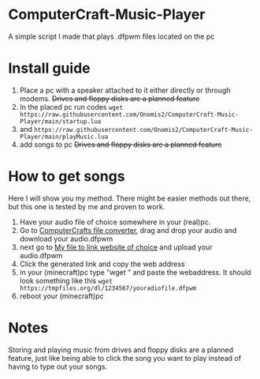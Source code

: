 # ComputerCraft-Music-Player
A simple script I made that plays .dfpwm files located on the pc

# Install guide
1. Place a pc with a speaker attached to it either directly or through modems. ~~Drives and floppy disks are a planned feature~~
2. In the placed pc run codes
   ```wget https://raw.githubusercontent.com/Onomis2/ComputerCraft-Music-Player/main/startup.lua```
4. and
   ```https://raw.githubusercontent.com/Onomis2/ComputerCraft-Music-Player/main/playMusic.lua```
6. add songs to pc ~~Drives and floppy disks are a planned feature~~

# How to get songs
Here I will show you my method. There might be easier methods out there, but this one is tested by me and proven to work.
1. Have your audio file of choice somewhere in your (real)pc.
2. Go to [ComputerCrafts file converter](https://music.madefor.cc/), drag and drop your audio and download your audio.dfpwm
3. next go to [My file to link website of choice](https://tmpfiles.org) and upload your audio.dfpwm
4. Click the generated link and copy the web address
5. in your (minecraft)pc type "wget " and paste the webaddress. It should look something like this ```wget https://tmpfiles.org/dl/1234567/youradiofile.dfpwm```
6. reboot your (minecraft)pc
# Notes
Storing and playing music from drives and floppy disks are a planned feature, just like being able to click the song you want to play instead of having to type out your songs.
